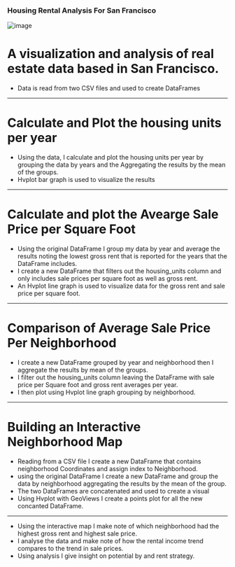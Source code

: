 ### Housing Rental Analysis For San Francisco
![image]('6-4-challenge-image.png')

# A visualization and analysis of real estate data based in San Francisco. 
* Data is read from two CSV files and used to create DataFrames

---
# Calculate and Plot the housing units per year

* Using the data, I calculate and plot the housing units per year by grouping the data by years and the Aggregating the results by the mean of the groups.
* Hvplot bar graph is used to visualize the results

---

# Calculate and plot the Avearge Sale Price per Square Foot
* Using the original DataFrame I group my data by year and average the results noting the lowest gross rent that is reported for the years that the DataFrame includes.
* I create a new DataFrame that filters out the housing_units column and only includes sale prices per square foot as well as gross rent.
* An Hvplot line graph is used to visualize data for the gross rent and sale price per square foot.

---

# Comparison of Average Sale Price Per Neighborhood

* I create a new DataFrame grouped by year and neighborhood then I aggregate the results by mean of the groups.
* I filter out the housing_units column leaving the DataFrame with sale price per Square foot and gross rent averages per year.
* I then plot using Hvplot line graph grouping by neighborhood.

---

# Building an Interactive Neighborhood Map
* Reading from a CSV file I create a new DataFrame that contains neighborhood Coordinates and assign index to Neighborhood.
* using the original DataFrame I create a new DataFrame and  group the data by neighborhood aggregating the results by the mean of the group.
* The two DataFrames are concatenated and used to create a visual
* Using Hvplot with GeoViews I create a points plot for all the new concanted DataFrame.
---
* Using the interactive map I make note of which neighborhood had the highest gross rent and highest sale price.
* I analyse the data and make note of how the rental income trend compares to the trend in sale prices.
* Using analysis I give insight on potential by and rent strategy. 


